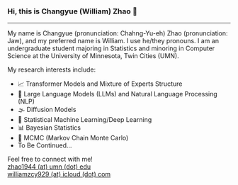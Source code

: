 ### Hi, this is Changyue (William) Zhao 👋
---

My name is Changyue (pronunciation: Chahng-Yu-eh) Zhao (pronunciation: Jaw), and my preferred name is William. I use he/they pronouns. I am an undergraduate student majoring in Statistics and minoring in Computer Science at the University of Minnesota, Twin Cities (UMN).

My research interests include:
- 📈 Transformer Models and Mixture of Experts Structure
- 🤖 Large Language Models (LLMs) and Natural Language Processing (NLP)
- 🌫️ Diffusion Models
- 🧠 Statistical Machine Learning/Deep Learning
- 📊 Bayesian Statistics
- 🎲 MCMC (Markov Chain Monte Carlo)
- To Be Continued...

Feel free to connect with me!  
[zhao1944 (at) umn (dot) edu](mailto:zhao1944@umn.edu)  
[williamzcy929 (at) icloud (dot) com](mailto:williamzcy929@icloud.com)  
